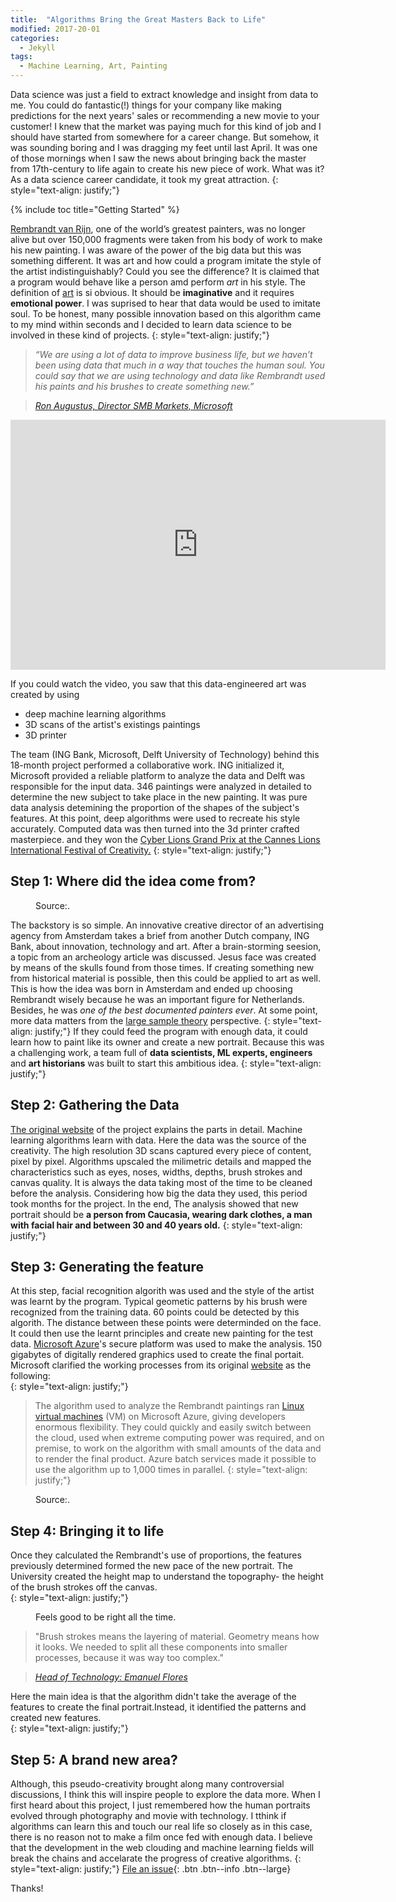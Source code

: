 ```yaml
---
title:  "Algorithms Bring the Great Masters Back to Life"
modified: 2017-20-01
categories: 
  - Jekyll
tags:
  - Machine Learning, Art, Painting
---
```



Data science was just a field to extract knowledge and insight from data to me. You could do fantastic(!) things for your company like making predictions for the next years' sales or recommending a new movie to your customer! I knew that the market was paying much for this kind of job and I should have started from somewhere for a career change. But somehow, it was sounding boring and I was dragging my feet until last April.  It was one of those mornings when I saw the news about bringing back the master from 17th-century to life again to create his new piece of work. What was it? As a data science career candidate, it took my great attraction. 
{: style="text-align: justify;"}  

{% include toc title="Getting Started" %}

[Rembrandt van Rijn](https://en.wikipedia.org/wiki/Rembrandt), one of the world’s greatest painters, was no longer alive but over 150,000 fragments were taken from his body of work to make his new painting. I was aware of the power of the big data but this was something different. It was art and how could a program imitate the style of the artist indistinguishably? Could you see the difference? It is claimed that a program would behave like a person amd perform *art* in his style. The definition of [art](https://en.wikipedia.org/wiki/Art) is si obvious. It should be **imaginative** and it requires **emotional power**. I was suprised to hear that data would be used to imitate soul. To be honest, many possible innovation based on this algorithm came to my mind within seconds and I decided to learn data science to be involved in these kind of projects.
{: style="text-align: justify;"}

> *“We are using a lot of data to improve business life, but we haven’t been using data that much in a way that touches the human soul. You could say that we are using technology and data like Rembrandt used his paints and his brushes to create something new.”*

> <cite><a href="http://news.microsoft.com/europe/features/the-next-rembrandt-blurring-the-lines-between-art-technology-and-emotion-2/#sm.0001gcd6kq14x6ey5r88rnfrkgk06">Ron Augustus, Director SMB Markets, Microsoft</a></cite>  


<iframe width="600" height="400" src="https://www.youtube.com/embed/IuygOYZ1Ngo" frameborder="0" allowfullscreen></iframe>  
  
  
If you could watch the video, you saw that this data-engineered art was created by using  
  - deep machine learning algorithms  
  - 3D scans of the artist's existings paintings  
  - 3D printer   
  
The team (ING Bank, Microsoft, Delft University of Technology) behind this 18-month project performed a collaborative work. ING initialized it, Microsoft provided a reliable platform to analyze the data and Delft was responsible for the input data. 346 paintings were analyzed in detailed to determine the new subject to take place in the new painting. It was pure data analysis detemining the proportion of the shapes of the subject's features. At this point, deep algorithms were used to recreate his style accurately. Computed data was then turned into the 3d printer crafted masterpiece. and they won the [Cyber Lions Grand Prix at the Cannes Lions International Festival of Creativity.](https://en.wikipedia.org/wiki/Cannes_Lions_International_Festival_of_Creativity)
{: style="text-align: justify;"}

## Step 1: Where did the idea come from?

<figure style="width: 300px" class="align-right">
  <img src="{{ site.url }}{{ site.baseurl }}/assets/images/Rembrandt.gif" alt="">
  <figcaption>Source:.</figcaption>
</figure> 

The backstory is so simple. An innovative creative director of an advertising agency from Amsterdam takes a brief from another Dutch company, ING Bank, about innovation, technology and art. After a brain-storming seesion,  a topic from an archeology article was discussed. Jesus face was created by means of the skulls found from those times. If creating something new from historical material is possible, then this could be applied to art as well. This is how the idea was born in Amsterdam and ended up choosing Rembrandt wisely because he was an important figure for Netherlands. Besides, he was *one of the best documented painters ever*. At some point, more data matters from the [large sample theory](http://people.hss.caltech.edu/~mshum/stats/lect5.pdf) perspective.
{: style="text-align: justify;"}
If they could feed the program with enough data, it could learn how to paint like its owner and create a new portrait. Because this was a challenging work, a team full of **data scientists, ML experts, engineers** and **art historians** was built to start this ambitious idea.
{: style="text-align: justify;"}


## Step 2: Gathering the Data

[The original website](https://www.nextrembrandt.com/) of the project explains the parts in detail. Machine learning algorithms learn with data. Here the data was the source of the creativity. The high resolution 3D scans captured every piece of content, pixel by pixel. Algorithms upscaled the milimetric details and mapped the characteristics such as eyes, noses, widths, depths, brush strokes and canvas quality. It is always the data taking most of the time to be cleaned before the analysis. Considering how big the data they used, this period took months for the project. In the end, The analysis showed that new portrait should be **a person from Caucasia, wearing dark clothes, a man with facial hair and between 30 and 40 years old.**
{: style="text-align: justify;"}

## Step 3: Generating the feature

At this step, facial recognition algorith was used and the style of the artist was learnt by the program. Typical geometic patterns by his brush were recognized from the training data. 60 points could be detected by this algorith. The distance between these points were determinded on the face. It could then use the learnt principles and create new painting for the test data. [Microsoft Azure](https://azure.microsoft.com/en-us)'s secure platform was used to make the analysis. 150 gigabytes of digitally rendered graphics used to create the final portait. Microsoft clarified the working processes from its original [website](http://news.microsoft.com/europe/features/the-next-rembrandt-blurring-the-lines-between-art-technology-and-emotion-2/#sm.0001gcd6kq14x6ey5r88rnfrkgk06#9L8zoEAbkFEUeUMP.97) as the following:  
{: style="text-align: justify;"}
> The algorithm used to analyze the Rembrandt paintings ran [Linux virtual machines](https://www.linux.com/learn/why-when-and-how-use-virtual-machine) (VM) on Microsoft Azure, giving developers enormous flexibility. They could quickly and easily switch between the cloud, used when extreme computing power was required, and on premise, to work on the algorithm with small amounts of the data and to render the final product. Azure batch services made it possible to use the algorithm up to 1,000 times in parallel.
{: style="text-align: justify;"}

<figure style="width: 500px" class="align-center">
  <img src="{{ site.url }}{{ site.baseurl }}/assets/images/next-rem.jpg" alt="">
  <figcaption>Source:.</figcaption>
</figure> 


## Step 4: Bringing it to life  

Once they calculated the Rembrandt's use of proportions, the features previously determined formed the new pace of the new portrait. 
The University created the height map to understand the topography- the height of the brush strokes off the canvas.  
{: style="text-align: justify;"}
<figure style="width: 300px" class="align-right">
  <img src="{{ site.url }}{{ site.baseurl }}/assets/images/next-rem1-.jpg" alt="">
  <figcaption>Feels good to be right all the time.</figcaption>
</figure>

> "Brush strokes means the layering of material. Geometry means how it looks. We needed to split all these components into smaller processes, because it was way too complex."  

> <cite><a href="https://www.linkedin.com/in/emmanuel-flores-el%C3%ADas-7449b511">Head of Technology: Emanuel Flores</a></cite> 


Here the main idea is that the algorithm didn't take the average of the features to create the final portrait.Instead, it identified the patterns and created new features.  
{: style="text-align: justify;"}

## Step 5: A brand new area?  

Although, this pseudo-creativity brought along many controversial discussions, I think this will inspire people to explore the data more. When I first heard about this project, I just remembered how the human portraits evolved through photography and movie with technology. I tthink if algorithms can learn this and touch our real life so closely as in this case, there is no reason not to make a film once fed with enough data. I believe that the development in the web clouding and machine learning fields will break the chains and accelarate the progress of creative algorithms.
{: style="text-align: justify;"}
[File an issue](https://github.com/mmistakes/minimal-mistakes/issues/new){: .btn .btn--info .btn--large}

Thanks!
